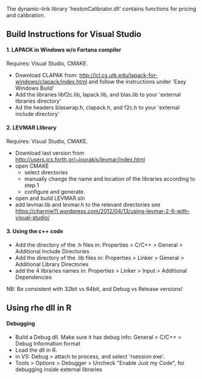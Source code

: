 The dynamic-link library 'hestonCalibrator.dll' contains functions for pricing and calibration. 


Build Instructions for Visual Studio 
---
#### 1. LAPACK in Windows w/o Fortana compiler ####
Requires: Visual Studio, CMAKE. 
* Download CLAPAK from: http://icl.cs.utk.edu/lapack-for-windows/clapack/index.html and follow the instructions under 'Easy Windows Build'
* Add the libraries libf2c.lib, lapack.lib, and blas.lib to your 'external libraries directory' 
* Ad the headers blaswrap.h, clapack.h, and f2c.h to your 'external include directory' 

#### 2. LEVMAR Llibrary ####
Requires: Visual Studio, CMAKE. 
* Download last version from http://users.ics.forth.gr/~lourakis/levmar/index.html
* open CMAKE 
    * select directories 
    * manually change the name and location of the libraries according to step 1
    * configure and generate. 
* open and build LEVMAR.sln
* add levmar.lib and levmar.h to the relevant directories
see https://charmie11.wordpress.com/2012/04/13/using-levmar-2-6-with-visual-studio/

#### 3. Using the c++ code ####
* Add the directory of the .h files in: Properties > C/C++ > General > Additional Include Directories
* Add the directory of the .lib files in: Properties > Linker > General > Additional Library Directories
* add the 4 libraries names in: Properties > Linker > Input > Additional Dependencies 

NB: Be consistent with 32bit vs 64bit, and Debug vs Release versions!

Using rhe dll in R 
--- 
#### Debugging #### 
* Build a Debug dll. Make sure it has debug info: General > C/C++ > Debug Information format
* Load the dll in R.
* in VS: Debug > attach to process, and select 'rsession.exe'. 
* Tools > Options > Debugger > Uncheck "Enable Just my Code", for debugging inside external libraries 
